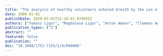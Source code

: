 ```yaml
---
title: "The analysis of healthy volunteers exhaled breath by the use of solid-phase microextraction and GC-MS"
date: 2008-01-01
publishDate: 2020-03-03T15:10:43.974955Z
authors: ["Tomasz Ligor", "Magdalena Ligor", "Anton Amann", "Clemens Ager", "Miriam Bachler", "Alexander Dzien", "Bogusław Buszewski"]
publication_types: ["2"]
abstract: ""
featured: false
publication: ""
doi: "10.1088/1752-7155/2/4/046006"
---
```


